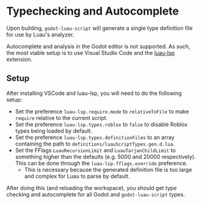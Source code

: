 # Typechecking and Autocomplete

Upon building, `godot-luau-script` will generate a single type definition file
for use by Luau's analyzer.

Autocomplete and analysis in the Godot editor is not supported. As such, the
most viable setup is to use Visual Studio Code and the [luau-lsp](https://github.com/JohnnyMorganz/luau-lsp)
extension.

## Setup

After installing VSCode and luau-lsp, you will need to do the
following setup:

- Set the preference `luau-lsp.require.mode` to `relativeToFile` to make
  `require` relative to the current script.
- Set the preference `luau-lsp.types.roblox` to `false` to disable Roblox types
  being loaded by default.
- Set the preference `luau-lsp.types.definitionFiles` to an array containing the
  path to `definitions/luauScriptTypes.gen.d.lua`.
- Set the FFlags `LuauRecursionLimit` and `LuauTarjanChildLimit` to something
  higher than the defaults (e.g. 5000 and 20000 respectively). This can be done
  through the `luau-lsp.fflags.override` preference.
  - This is necessary because the generated definition file is too large and
    complex for Luau to parse by default.

After doing this (and reloading the workspace), you should get type checking and
autocomplete for all Godot and `godot-luau-script` types.

